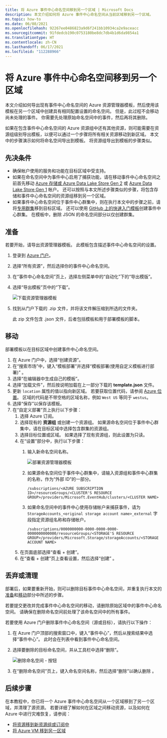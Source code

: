 ```yaml
---
title: 将 Azure 事件中心命名空间移到另一个区域 | Microsoft Docs
description: 本文介绍如何将 Azure 事件中心命名空间从当前区域移到另一个区域。
ms.topic: how-to
ms.date: 06/08/2021
ms.openlocfilehash: 92267ee0486823a9d6f241bb10934ca2e9aceacc
ms.sourcegitcommit: 91fdedcb190c0753180be8dc7db4b1d6da9854a1
ms.translationtype: HT
ms.contentlocale: zh-CN
ms.lasthandoff: 06/17/2021
ms.locfileid: "112288966"
---
```

# <a name="move-an-azure-event-hubs-namespace-to-another-region"></a>将 Azure 事件中心命名空间移到另一个区域
本文介绍如何导出现有事件中心命名空间的 Azure 资源管理器模板，然后使用该模板在另一个区域中创建具有相同配置设置的命名空间。 但是，此过程不会移动尚未处理的事件。 你需要先处理原始命名空间中的事件，然后再将其删除。
 
如果在包含事件中心命名空间的 Azure 资源组中还有其他资源，则可能需要在资源组级别导出模板，以便可以通过一个步骤将所有相关资源移动到新区域。 本文中的步骤演示如何将命名空间导出到模板。 将资源组导出到模板的步骤类似。 

## <a name="prerequisites"></a>先决条件

- 确保帐户使用的服务和功能在目标区域中受支持。
- 如果在命名空间中为事件中心启用了捕获功能，请在移动事件中心命名空间之前首先移动 [Azure 存储或 Azure Data Lake Store Gen 2](../storage/common/storage-account-move.md) 或 [Azure Data Lake Store Gen 1](../data-lake-store/data-lake-store-migration-cross-region.md) 帐户。 还可以按照与本文所述步骤类似的步骤，将包含存储和事件中心命名空间的资源组移到另一个区域。 
- 如果事件中心命名空间位于事件中心群集中，则在执行本文中的步骤之前，请将[专用群集](move-cluster-across-regions.md)移到目标区域。 还可以使用 [GitHub 上的快速入门模板](https://github.com/Azure/azure-quickstart-templates/tree/master/quickstarts/microsoft.eventhub/eventhubs-create-cluster-namespace-eventhub/)创建事件中心群集。 在模板中，删除 JSON 的命名空间部分以仅创建群集。 

## <a name="prepare"></a>准备
若要开始，请导出资源管理器模板。 此模板包含描述事件中心命名空间的设置。

1. 登录到 [Azure 门户](https://portal.azure.com)。
2. 选择“所有资源”，然后选择你的事件中心命名空间。
3. 在“事件中心命名空间”页上，选择左侧菜单中的“自动化”下的“导出模版”。 
4. 选择“导出模板”页中的“下载”。 

    ![下载资源管理器模板](./media/move-across-regions/download-template.png)
5. 找到从门户下载的 .zip 文件，并将该文件解压缩到所选的文件夹。

   此 zip 文件包含 .json 文件，后者包括模板和用于部署模板的脚本。


## <a name="move"></a>移动

部署模板以在目标区域中创建事件中心命名空间。 


1. 在 Azure 门户中，选择“创建资源”。
2. 在“搜索市场”中，键入“模板部署”并选择“模板部署(使用自定义模板进行部署)”  。
5. 选择“在编辑器中生成自己的模板”。
6. 选择“加载文件”，然后按说明加载在上一部分下载的 **template.json** 文件。
1. 更新 `location` 属性的值以指向新区域。 若要获取位置代码，请参阅 [Azure 位置](https://azure.microsoft.com/global-infrastructure/locations/)。 区域的代码是不带空格的区域名称，例如 `West US` 等同于 `westus`。
1. 选择“保存”以保存该模板。 
1. 在“自定义部署”页上执行以下步骤： 
    1. 选择 Azure 订阅。 
    2. 选择现有的 **资源组** 或创建一个资源组。 如果源命名空间位于事件中心群集中，请在目标区域中选择包含群集的资源组。 
    3. 选择目标位置或区域。 如果选择了现有资源组，则此设置为只读。 
    4. 在“设置”部分中，执行以下步骤：    
        1. 输入新命名空间名称。 

            ![部署资源管理器模板](./media/move-across-regions/deploy-template.png)
        2. 如果源命名空间位于事件中心群集中，请输入资源组和事件中心群集的名称，作为“外部 ID”的一部分。 

              ```
              /subscriptions/<AZURE SUBSCRIPTION ID>/resourceGroups/<CLUSTER'S RESOURCE GROUP>/providers/Microsoft.EventHub/clusters/<CLUSTER NAME>
              ```   
        3. 如果命名空间中的事件中心使用存储帐户来捕获事件，请为 `StorageAccounts_<original storage account name>_external` 字段指定资源组名称和存储帐户。 
            
            ```
            /subscriptions/0000000000-0000-0000-0000-0000000000000/resourceGroups/<STORAGE'S RESOURCE GROUP>/providers/Microsoft.Storage/storageAccounts/<STORAGE ACCOUNT NAME>
            ```    
    5. 在页面底部选择“查看 + 创建”。 
    1. 在“查看 + 创建”页上查看设置，然后选择“创建” 。   

## <a name="discard-or-clean-up"></a>丢弃或清理
部署后，如果要重新开始，则可以删除目标事件中心命名空间，并重复执行本文的[准备](#prepare)和[移动](#move)部分中所述的步骤。

若要提交更改并完成事件中心命名空间的移动，请删除原始区域中的事件中心命名空间。 请确保在删除命名空间前处理了该命名空间中的所有事件。 

若要使用 Azure 门户删除事件中心命名空间（源或目标），请执行以下操作：

1. 在 Azure 门户顶部的搜索窗口中，键入“事件中心”，然后从搜索结果中选择“事件中心”。 此时会在列表中看到事件中心命名空间。
2. 选择要删除的目标命名空间，并从工具栏中选择“删除”。 

    ![删除命名空间 - 按钮](./media/move-across-regions/delete-namespace-button.png)
3. 在“删除命名空间”页上，键入命名空间名称，然后选择“删除”以确认删除  。 

## <a name="next-steps"></a>后续步骤

在本教程中，你已将一个 Azure 事件中心命名空间从一个区域移到了另一个区域，并清理了源资源。  若要详细了解如何在区域之间移动资源，以及如何在 Azure 中进行灾难恢复，请参阅：


- [将资源移到新资源组或订阅中](../azure-resource-manager/management/move-resource-group-and-subscription.md)
- [将 Azure VM 移到另一区域](../site-recovery/azure-to-azure-tutorial-migrate.md)
